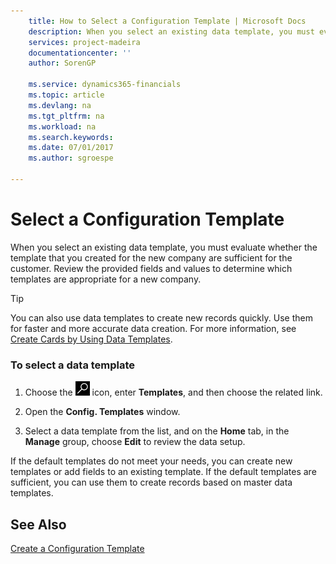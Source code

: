 ```yaml
---
    title: How to Select a Configuration Template | Microsoft Docs
    description: When you select an existing data template, you must evaluate whether the template that you created for the new company are sufficient for the customer. Review the provided fields and values to determine which templates are appropriate for a new company.
    services: project-madeira
    documentationcenter: ''
    author: SorenGP

    ms.service: dynamics365-financials
    ms.topic: article
    ms.devlang: na
    ms.tgt_pltfrm: na
    ms.workload: na
    ms.search.keywords:
    ms.date: 07/01/2017
    ms.author: sgroespe

---
```

# Select a Configuration Template
When you select an existing data template, you must evaluate whether the template that you created for the new company are sufficient for the customer. Review the provided fields and values to determine which templates are appropriate for a new company.  
  
> [!TIP]  
>  You can also use data templates to create new records quickly. Use them for faster and more accurate data creation. For more information, see [Create Cards by Using Data Templates](../how-to-create-cards-by-using-data-templates.md).  
  
### To select a data template  
  
1.  Choose the ![Search for Page or Report](media/ui-search/search_small.png "Search for Page or Report icon") icon, enter **Templates**, and then choose the related link.  
  
2.  Open the **Config. Templates** window.  
  
3.  Select a data template from the list, and on the **Home** tab, in the **Manage** group, choose **Edit** to review the data setup.  
  
 If the default templates do not meet your needs, you can create new templates or add fields to an existing template. If the default templates are sufficient, you can use them to create records based on master data templates.  
  
## See Also  
 [Create a Configuration Template](../how-to-create-a-configuration-template.md)